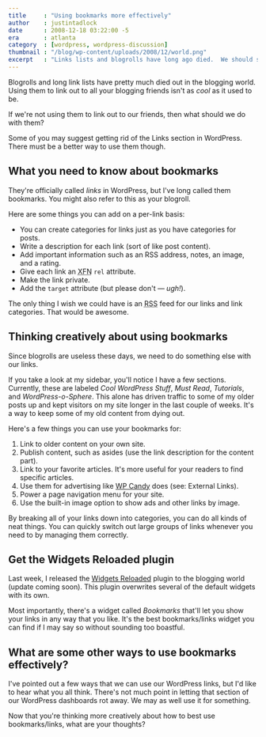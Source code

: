 ```yaml
---
title     : "Using bookmarks more effectively"
author    : justintadlock
date      : 2008-12-18 03:22:00 -5
era       : atlanta
category  : [wordpress, wordpress-discussion]
thumbnail : "/blog/wp-content/uploads/2008/12/world.png"
excerpt   : "Links lists and blogrolls have long ago died.  We should start thinking creatively about how we could use bookmarks in WordPress more effectively."
---
```


Blogrolls and long link lists have pretty much died out in the blogging world.  Using them to link out to all your blogging friends isn't as <em>cool</em> as it used to be.

If we're not using them to link out to our friends, then what should we do with them?

Some of you may suggest getting rid of the Links section in WordPress.  There must be a better way to use them though.

<!--more-->

## What you need to know about bookmarks

They're officially called <em>links</em> in WordPress, but I've long called them bookmarks.  You might also refer to this as your blogroll.

Here are some things you can add on a per-link basis:

<ul>
<li>You can create categories for links just as you have categories for posts.</li>
<li>Write a description for each link (sort of like post content).</li>
<li>Add important information such as an RSS address, notes, an image, and a rating.</li>
<li>Give each link an <acronym title="XHTML Friends Network">XFN</acronym> <code>rel</code> attribute.</li>
<li>Make the link private.</li>
<li>Add the <code>target</code> attribute (but please don't &mdash; <em>ugh!</em>).</li>
</ul>

The only thing I wish we could have is an <acronym title="Really Simple Syndication">RSS</acronym> feed for our links and link categories.  That would be awesome.

## Thinking creatively about using bookmarks

Since blogrolls are useless these days, we need to do something else with our links.

If you take a look at my sidebar, you'll notice I have a few sections.  Currently, these are labeled <em>Cool WordPress Stuff</em>, <em>Must Read</em>, <em>Tutorials</em>, and <em>WordPress-o-Sphere</em>.  This alone has driven traffic to some of my older posts up and kept visitors on my site longer in the last couple of weeks.  It's a way to keep some of my old content from dying out.

Here's a few things you can use your bookmarks for:

<ol>
<li>Link to older content on your own site.</li>
<li>Publish content, such as asides (use the link description for the content part).</li>
<li>Link to your favorite articles.  It's more useful for your readers to find specific articles.</li>
<li>Use them for advertising like <a href="http://wpcandy.com/articles/weekend-quicktip-standardize-blogroll-formatting.html" title="Standardize blogroll formatting">WP Candy</a> does (see: External Links).</li>
<li>Power a page navigation menu for your site.</li>
<li>Use the built-in image option to show ads and other links by image.</li>
</ol>

By breaking all of your links down into categories, you can do all kinds of neat things.  You can quickly switch out large groups of links whenever you need to by managing them correctly.

## Get the Widgets Reloaded plugin

Last week, I released the <a href="http://justintadlock.com/archives/2008/12/09/widgets-reloaded-wordpress-plugin" title="Widgets Reloaded WordPress plugin">Widgets Reloaded</a> plugin to the blogging world (update coming soon).  This plugin overwrites several of the default widgets with its own.

Most importantly, there's a widget called <em>Bookmarks</em> that'll let you show your links in any way that you like.  It's the best bookmarks/links widget you can find if I may say so without sounding too boastful.

## What are some other ways to use bookmarks effectively?

I've pointed out a few ways that we can use our WordPress links, but I'd like to hear what you all think.  There's not much point in letting that section of our WordPress dashboards rot away.  We may as well use it for something.

Now that you're thinking more creatively about how to best use bookmarks/links, what are your thoughts?
